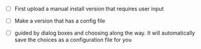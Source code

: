 - [ ] First upload a manual install version that requires user input
- [ ] Make a version that has a config file 
- [ ] guided by dialog boxes and choosing along the way. It will automatically save the choices as a configuration file for you


